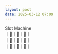 ```yaml
---
layout: post
date: 2025-03-12 07:09
---
```


Slot Machine<br />
｜💎｜🍒｜🔔｜<br />
｜🍇｜💎｜💎｜<br />
｜🍒｜🔔｜🍇｜<br />

